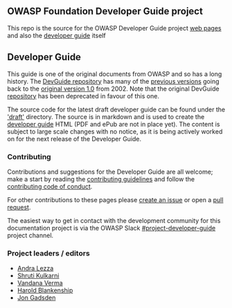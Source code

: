 ## OWASP Foundation Developer Guide project 

This repo is the source for the OWASP Developer Guide project [web pages][pages]
and also the [developer guide][draftGuide] itself

## Developer Guide
This guide is one of the original documents from OWASP and so has a long history.
The [DevGuide repository][devGuide] has many of the [previous versions][versions]
going back to the [original version 1.0][original] from 2002.
Note that the original DevGuide [repository][DevGuide] has been deprecated in favour of this one.

The source code for the latest draft developer guide can be found under the ['draft'][draft] directory.
The source is in markdown and is used to create the [developer guide][draft] HTML (PDF and ePub are not in place yet).
The content is subject to large scale changes with no notice, as it is being actively worked on for the next release of the Developer Guide.

### Contributing
Contributions and suggestions for the Developer Guide are all welcome;
make a start by reading the [contributing guidelines][guide] and follow the [contributing code of conduct][conduct].

For other contributions to these pages please [create an issue][issues] or open a [pull request][request].

The easiest way to get in contact with the development community for this documentation project
is via the OWASP Slack [#project-developer-guide][project] project channel.

### Project leaders / editors
* [Andra Lezza](mailto:andra.lezza@owasp.org)
* [Shruti Kulkarni](mailto:shruti.kulkarni@owasp.org)
* [Vandana Verma](vandana.verma@owasp.org)
* [Harold Blankenship](mailto:harold.blankenship@owasp.org)
* [Jon Gadsden](mailto:jon.gadsden@owasp.org)

[conduct]: CODE_OF_CONDUCT.md
[guide]: CONTRIBUTING.md
[devGuide]: https://github.com/OWASP/DevGuide
[draft]: draft
[draftGuide]: https://owasp.org/www-project-developer-guide/draft/
[issues]: https://github.com/OWASP/www-project-developer-guide/issues/new/choose
[original]: https://github.com/OWASP/DevGuide/blob/1d24d140de3724b6f95655e53b8d0cc6689fbfd8/DevGuide1.0/OWASPBuildingSecureWebApplicationsAndWebServices-V1.0.pdf
[pages]: https://owasp.org/www-project-developer-guide/
[project]: https://owasp.slack.com/messages/C04QN6CMNAC
[request]: https://github.com/OWASP/www-project-developer-guide/pulls
[versions]: https://github.com/OWASP/DevGuide/wiki#old-versions
